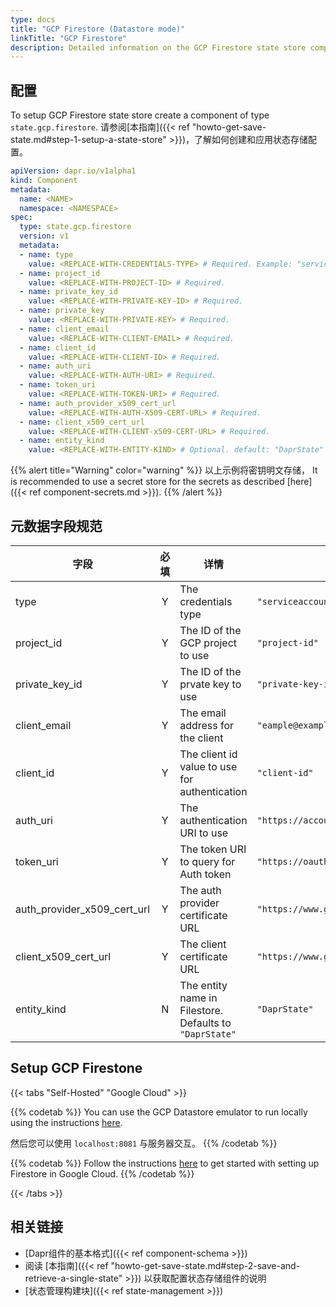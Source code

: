 ```yaml
---
type: docs
title: "GCP Firestore (Datastore mode)"
linkTitle: "GCP Firestore"
description: Detailed information on the GCP Firestore state store component
---
```


## 配置

To setup GCP Firestore state store create a component of type `state.gcp.firestore`. 请参阅[本指南]({{< ref "howto-get-save-state.md#step-1-setup-a-state-store" >}})，了解如何创建和应用状态存储配置。


```yaml
apiVersion: dapr.io/v1alpha1
kind: Component
metadata:
  name: <NAME>
  namespace: <NAMESPACE>
spec:
  type: state.gcp.firestore
  version: v1
  metadata:
  - name: type
    value: <REPLACE-WITH-CREDENTIALS-TYPE> # Required. Example: "serviceaccount"
  - name: project_id
    value: <REPLACE-WITH-PROJECT-ID> # Required.
  - name: private_key_id
    value: <REPLACE-WITH-PRIVATE-KEY-ID> # Required.
  - name: private_key
    value: <REPLACE-WITH-PRIVATE-KEY> # Required.
  - name: client_email
    value: <REPLACE-WITH-CLIENT-EMAIL> # Required.
  - name: client_id
    value: <REPLACE-WITH-CLIENT-ID> # Required.
  - name: auth_uri
    value: <REPLACE-WITH-AUTH-URI> # Required.
  - name: token_uri
    value: <REPLACE-WITH-TOKEN-URI> # Required.
  - name: auth_provider_x509_cert_url
    value: <REPLACE-WITH-AUTH-X509-CERT-URL> # Required.
  - name: client_x509_cert_url
    value: <REPLACE-WITH-CLIENT-x509-CERT-URL> # Required.
  - name: entity_kind
    value: <REPLACE-WITH-ENTITY-KIND> # Optional. default: "DaprState"
```

{{% alert title="Warning" color="warning" %}}
以上示例将密钥明文存储， It is recommended to use a secret store for the secrets as described [here]({{< ref component-secrets.md >}}).
{{% /alert %}}

## 元数据字段规范

| 字段                              | 必填 | 详情                                                      | Example                                                 |
| ------------------------------- |:--:| ------------------------------------------------------- | ------------------------------------------------------- |
| type                            | Y  | The credentials type                                    | `"serviceaccount"`                                      |
| project_id                      | Y  | The ID of the GCP project to use                        | `"project-id"`                                          |
| private_key_id                | Y  | The ID of the prvate key to use                         | `"private-key-id"`                                      |
| client_email                    | Y  | The email address for the client                        | `"eample@example.com"`                                  |
| client_id                       | Y  | The client id value to use for authentication           | `"client-id"`                                           |
| auth_uri                        | Y  | The authentication URI to use                           | `"https://accounts.google.com/o/oauth2/auth"`           |
| token_uri                       | Y  | The token URI to query for Auth token                   | `"https://oauth2.googleapis.com/token"`                 |
| auth_provider_x509_cert_url | Y  | The auth provider certificate URL                       | `"https://www.googleapis.com/oauth2/v1/certs"`          |
| client_x509_cert_url          | Y  | The client certificate URL                              | `"https://www.googleapis.com/robot/v1/metadata/x509/x"` |
| entity_kind                     | N  | The entity name in Filestore. Defaults to `"DaprState"` | `"DaprState"`                                           |

## Setup GCP Firestone

{{< tabs "Self-Hosted" "Google Cloud" >}}

{{% codetab %}}
You can use the GCP Datastore emulator to run locally using the instructions [here](https://cloud.google.com/datastore/docs/tools/datastore-emulator).

然后您可以使用 `localhost:8081` 与服务器交互。
{{% /codetab %}}

{{% codetab %}}
Follow the instructions [here](https://cloud.google.com/datastore/docs/quickstart) to get started with setting up Firestore in Google Cloud.
{{% /codetab %}}

{{< /tabs >}}


## 相关链接
- [Dapr组件的基本格式]({{< ref component-schema >}})
- 阅读 [本指南]({{< ref "howto-get-save-state.md#step-2-save-and-retrieve-a-single-state" >}}) 以获取配置状态存储组件的说明
- [状态管理构建块]({{< ref state-management >}})
